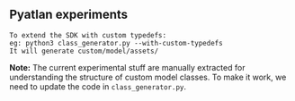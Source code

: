 ## Pyatlan experiments

```
To extend the SDK with custom typedefs:
eg: python3 class_generator.py --with-custom-typedefs
It will generate custom/model/assets/
```

**Note:** The current experimental stuff are manually extracted for understanding
the structure of custom model classes. To make it work, we need to update the code in `class_generator.py`.
